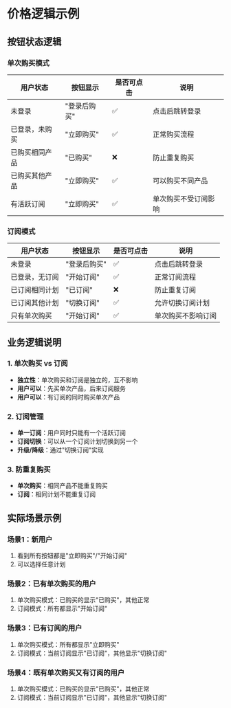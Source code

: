 # 价格逻辑示例

## 按钮状态逻辑

### 单次购买模式

| 用户状态 | 按钮显示 | 是否可点击 | 说明 |
|---------|---------|-----------|------|
| 未登录 | "登录后购买" | ✅ | 点击后跳转登录 |
| 已登录，未购买 | "立即购买" | ✅ | 正常购买流程 |
| 已购买相同产品 | "已购买" | ❌ | 防止重复购买 |
| 已购买其他产品 | "立即购买" | ✅ | 可以购买不同产品 |
| 有活跃订阅 | "立即购买" | ✅ | 单次购买不受订阅影响 |

### 订阅模式

| 用户状态 | 按钮显示 | 是否可点击 | 说明 |
|---------|---------|-----------|------|
| 未登录 | "登录后购买" | ✅ | 点击后跳转登录 |
| 已登录，无订阅 | "开始订阅" | ✅ | 正常订阅流程 |
| 已订阅相同计划 | "已订阅" | ❌ | 防止重复订阅 |
| 已订阅其他计划 | "切换订阅" | ✅ | 允许切换订阅计划 |
| 只有单次购买 | "开始订阅" | ✅ | 单次购买不影响订阅 |

## 业务逻辑说明

### 1. 单次购买 vs 订阅
- **独立性**：单次购买和订阅是独立的，互不影响
- **用户可以**：先买单次产品，后来订阅服务
- **用户可以**：有订阅的同时购买单次产品

### 2. 订阅管理
- **单一订阅**：用户同时只能有一个活跃订阅
- **订阅切换**：可以从一个订阅计划切换到另一个
- **升级/降级**：通过"切换订阅"实现

### 3. 防重复购买
- **单次购买**：相同产品不能重复购买
- **订阅**：相同计划不能重复订阅

## 实际场景示例

### 场景1：新用户
1. 看到所有按钮都是"立即购买"/"开始订阅"
2. 可以选择任意计划

### 场景2：已有单次购买的用户
1. 单次购买模式：已购买的显示"已购买"，其他正常
2. 订阅模式：所有都显示"开始订阅"

### 场景3：已有订阅的用户
1. 单次购买模式：所有都显示"立即购买"
2. 订阅模式：当前订阅显示"已订阅"，其他显示"切换订阅"

### 场景4：既有单次购买又有订阅的用户
1. 单次购买模式：已购买的显示"已购买"，其他正常
2. 订阅模式：当前订阅显示"已订阅"，其他显示"切换订阅" 